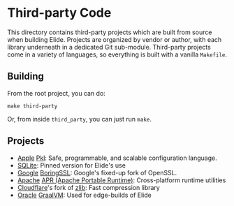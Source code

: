
# Third-party Code

This directory contains third-party projects which are built from source when building Elide. Projects are organized by
vendor or author, with each library underneath in a dedicated Git sub-module. Third-party projects come in a variety of
languages, so everything is built with a vanilla `Makefile`.

## Building

From the root project, you can do:
```
make third-party
```

Or, from inside `third_party`, you can just run `make`.

## Projects

- [Apple][0] [Pkl][1]: Safe, programmable, and scalable configuration language.
- [SQLite][11]: Pinned version for Elide's use
- [Google][12] [BoringSSL][13]: Google's fixed-up fork of OpenSSL.
- [Apache][14] [APR (Apache Portable Runtime)][15]: Cross-platform runtime utilities
- [Cloudflare][16]'s fork of [zlib][17]: Fast compression library
- [Oracle][18] [GraalVM][19]: Used for edge-builds of Elide

[0]: https://apple.com
[1]: https://github.com/apple/pkl
[4]: https://github.com/astral-sh/uv
[11]: https://sqlite.org
[12]: https://google.com
[13]: https://boringssl.googlesource.com/boringssl
[14]: https://apache.org
[15]: https://apr.apache.org/
[16]: https://cloudflare.com
[17]: https://github.com/cloudflare/zlib
[18]: https://oracle.com
[19]: https://graalvm.org

